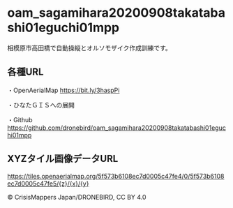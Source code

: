 # oam_sagamihara20200908takatabashi01eguchi01mpp
相模原市高田橋で自動操縦とオルソモザイク作成訓練です。

## 各種URL

・OpenAerialMap https://bit.ly/3haspPi

・ひなたＧＩＳへの展開　

・Github https://github.com/dronebird/oam_sagamihara20200908takatabashi01eguchi01mpp

## XYZタイル画像データURL
https://tiles.openaerialmap.org/5f573b6108ec7d0005c47fe4/0/5f573b6108ec7d0005c47fe5/{z}/{x}/{y}

© CrisisMappers Japan/DRONEBIRD, CC BY 4.0
